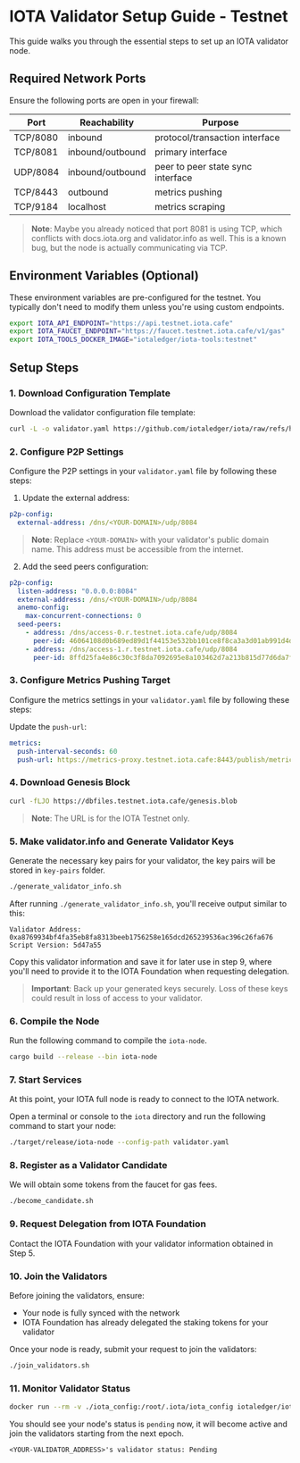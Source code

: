 # IOTA Validator Setup Guide - Testnet

This guide walks you through the essential steps to set up an IOTA validator node.

## Required Network Ports

Ensure the following ports are open in your firewall:

| Port     | Reachability     | Purpose                           |
| -------- | ---------------- | --------------------------------- |
| TCP/8080 | inbound          | protocol/transaction interface    |
| TCP/8081 | inbound/outbound | primary interface                 |
| UDP/8084 | inbound/outbound | peer to peer state sync interface |
| TCP/8443 | outbound         | metrics pushing                   |
| TCP/9184 | localhost        | metrics scraping                  |

> **Note**: Maybe you already noticed that port 8081 is using TCP, which conflicts with docs.iota.org and validator.info as well. This is a known bug, but the node is actually communicating via TCP.

## Environment Variables (Optional)

These environment variables are pre-configured for the testnet. You typically don't need to modify them unless you're using custom endpoints.

```bash
export IOTA_API_ENDPOINT="https://api.testnet.iota.cafe"
export IOTA_FAUCET_ENDPOINT="https://faucet.testnet.iota.cafe/v1/gas"
export IOTA_TOOLS_DOCKER_IMAGE="iotaledger/iota-tools:testnet"
```

## Setup Steps

### 1. Download Configuration Template

Download the validator configuration file template:

```bash
curl -L -o validator.yaml https://github.com/iotaledger/iota/raw/refs/heads/develop/setups/validator/systemd/validator.yaml
```

### 2. Configure P2P Settings

Configure the P2P settings in your `validator.yaml` file by following these steps:

1. Update the external address:

```yaml
p2p-config:
  external-address: /dns/<YOUR-DOMAIN>/udp/8084
```

> **Note**: Replace `<YOUR-DOMAIN>` with your validator's public domain name. This address must be accessible from the internet.

2. Add the seed peers configuration:

```yaml
p2p-config:
  listen-address: "0.0.0.0:8084"
  external-address: /dns/<YOUR-DOMAIN>/udp/8084
  anemo-config:
    max-concurrent-connections: 0
  seed-peers:
    - address: /dns/access-0.r.testnet.iota.cafe/udp/8084
      peer-id: 46064108d0b689ed89d1f44153e532bb101ce8f8ca3a3d01ab991d4dea122cfc
    - address: /dns/access-1.r.testnet.iota.cafe/udp/8084
      peer-id: 8ffd25fa4e86c30c3f8da7092695e8a103462d7a213b815d77d6da7f0a2a52f5
```

### 3. Configure Metrics Pushing Target

Configure the metrics settings in your `validator.yaml` file by following these steps:

Update the `push-url`:

```yaml
metrics:
  push-interval-seconds: 60
  push-url: https://metrics-proxy.testnet.iota.cafe:8443/publish/metrics
```

### 4. Download Genesis Block

```bash
curl -fLJO https://dbfiles.testnet.iota.cafe/genesis.blob
```

> **Note**: The URL is for the IOTA Testnet only.

### 5. Make validator.info and Generate Validator Keys

Generate the necessary key pairs for your validator, the key pairs will be stored in `key-pairs` folder.

```bash
./generate_validator_info.sh
```

After running `./generate_validator_info.sh`, you'll receive output similar to this:

```
Validator Address: 0xa8769934bf4fa35eb8fa8313beeb1756258e165dcd265239536ac396c26fa676
Script Version: 5d47a55
```

Copy this validator information and save it for later use in step 9, where you'll need to provide it to the IOTA Foundation when requesting delegation.

> **Important**: Back up your generated keys securely. Loss of these keys could result in loss of access to your validator.

### 6. Compile the Node

Run the following command to compile the `iota-node`.

```bash
cargo build --release --bin iota-node
```

### 7. Start Services

At this point, your IOTA full node is ready to connect to the IOTA network.

Open a terminal or console to the `iota` directory and run the following command to start your node:

```bash
./target/release/iota-node --config-path validator.yaml
```

### 8. Register as a Validator Candidate

We will obtain some tokens from the faucet for gas fees.

```bash
./become_candidate.sh
```

### 9. Request Delegation from IOTA Foundation

Contact the IOTA Foundation with your validator information obtained in Step 5.

### 10. Join the Validators

Before joining the validators, ensure:

- Your node is fully synced with the network
- IOTA Foundation has already delegated the staking tokens for your validator

Once your node is ready, submit your request to join the validators:

```bash
./join_validators.sh
```

### 11. Monitor Validator Status

```bash
docker run --rm -v ./iota_config:/root/.iota/iota_config iotaledger/iota-tools:testnet /bin/sh -c "/usr/local/bin/iota validator display-metadata" | grep status
```

You should see your node's status is `pending` now, it will become active and join the validators starting from the next epoch.

```
<YOUR-VALIDATOR_ADDRESS>'s validator status: Pending
```
